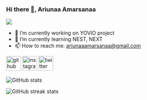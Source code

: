 ### Hi there 👋, Ariunaa Amarsanaa
![](https://res.cloudinary.com/dno2srn4n/image/upload/v1685045162/Ariuhaaa_cfhsqy.png)


- 🔭 I’m currently working on YOVIO project 
- 🌱 I’m currently learning NEST, NEXT 
- 📫 How to reach me: ariunaaamarsanaa@gmail.com 


[<img src='https://cdn.jsdelivr.net/npm/simple-icons@3.0.1/icons/github.svg' alt='github' height='40'>](https://github.com/Ariuhaaa)  [<img src='https://cdn.jsdelivr.net/npm/simple-icons@3.0.1/icons/instagram.svg' alt='instagram' height='40'>](https://www.instagram.com/ariunaa_1223/)  [<img src='https://cdn.jsdelivr.net/npm/simple-icons@3.0.1/icons/twitter.svg' alt='twitter' height='40'>](https://twitter.com/arishdee)  

![GitHub stats](https://github-readme-stats.vercel.app/api?username=Ariuhaaa&show_icons=true)  

![GitHub streak stats](https://streak-stats.demolab.com/?user=Ariuhaaa)  

